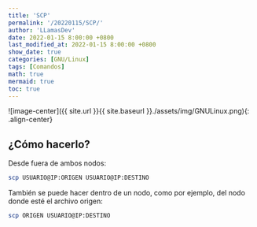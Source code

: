 ```yaml
---
title: 'SCP'
permalink: '/20220115/SCP/'
author: 'LLamasDev'
date: 2022-01-15 8:00:00 +0800
last_modified_at: 2022-01-15 8:00:00 +0800
show_date: true
categories: [GNU/Linux]
tags: [Comandos]
math: true
mermaid: true
toc: true
---
```


![image-center]({{ site.url }}{{ site.baseurl }}./assets/img/GNULinux.png){: .align-center}

## ¿Cómo hacerlo?

Desde fuera de ambos nodos:
```bash
scp USUARIO@IP:ORIGEN USUARIO@IP:DESTINO
```

También se puede hacer dentro de un nodo, como por ejemplo, del nodo donde esté el archivo origen:
```bash
scp ORIGEN USUARIO@IP:DESTINO
```
